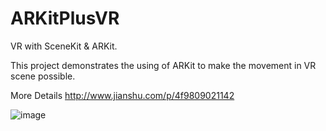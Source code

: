 # ARKitPlusVR
VR with SceneKit &amp; ARKit.

This project demonstrates the using of ARKit to make the movement in VR scene possible.

More Details
http://www.jianshu.com/p/4f9809021142

![image](https://github.com/WorkerAmo/ARKitPlusVR/blob/master/Demo.gif)

